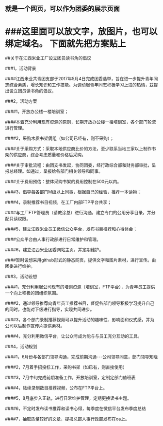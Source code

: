 ## 就是一个网页，可以作为团委的展示页面
###这里面可以放文字，放图片，也可以绑定域名。
下面就先把方案贴上
===

##关于在江西米业工厂设立团员读书角的倡议

###1，活动背景

####江西米业共青团支部于2017年5月4日完成团委选举，旨在进一步提升青年同志综合素质，增长知识和工作技能。为调动起青年同志积极学习上进的热情，兹提出设立团员读书角的倡议。

###2，活动方案

####1，开放办公楼一楼培训室；

####本着充分利用现有资源的原则，长期开放办公楼一楼培训室，各个部门轮流进行管理。

####2，采购木质书架俩组（如公司已经有，则不采购）；

####关于采购方式：采取本地供应商比价的方法，至少联系当地三家以上制作书架的供应商，综合考虑质量和价格后采购。

####关于审批流程：由团支书发起，协同团委，经行政综合部和财务部审批，呈报总经理。如通过，呈报给各部门相关领导和同事。

####关于费用预估：整体采购书架的费用控制在500元以内。

####3，倡导每各部门M级以上同事，根据自己的经验，推荐一本读物；

####4，录制推荐书目视频，在工厂内部FTP平台共享；

####与工厂FTP管理员（请教涂总）进行沟通，建立专门的公用分享目录，并分配只读权限。

####5，建立江西米业员工微信公众平台，发布书目推荐和心得体会；

####公众平台由人事行政部进行日常维护和管理。

####6，建立江西米业团委网站主页，并定期维护。

####暂时设想采用github形式的静态网页，提供文字和图片素材，进行宣传。由团委进行维护。

###3，活动设想

####1，充分利用起公司现有的培训资源（培训室，FTP平台），为青年员工提供一个向上积极的团组织氛围。

####2，通过领导推荐向青年员工推荐书目，督促各部门领导积极学习提升自己的同时，也能对下级进行指导，实现共同进步。

####3，各个部门录制推荐视频可以提升活动的趣味性、影响面和仪式感，并为公司以后制作宣传片提供素材。
	
####4，充分利用微信平台，让公众号成为能与与员工充分互动的工具。

###4，活动规划

####1，6月份与各部门领导沟通，完成前期沟通---公司领导同意，部门领导知晓

####2，7月着手招投标工作，采购书架（如已有，则直接使用）

####3，7月中旬完成前期准备工作，开放培训室，定制定部门值班表

####4，陆续录制数目推荐视频，公布在FTP平台上。

####5，8月底步入正轨，进行日常维护管理，定期更换读书主题。

####6，不定时发布读书推荐和读书心得，每季度在微信平台发布季度总结

####7，抽取质量较好的文章，提报总部人事行政部发布在oa上。
